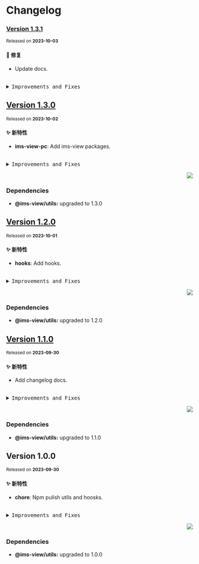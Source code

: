 # Changelog

### [Version&nbsp;1.3.1](https://github.com/eternallycyf/ims-view-pc/compare/@ims-view/utils@1.3.0...@ims-view/utils@1.3.1)

<sup>Released on **2023-10-03**</sup>

#### 🐛 修复

- Update docs.

<br/>

<details>
<summary><kbd>Improvements and Fixes</kbd></summary>

#### What's fixed

- Update docs ([2f6eda8](https://github.com/eternallycyf/ims-view-pc/commit/2f6eda8))

</details>

## [Version&nbsp;1.3.0](https://github.com/eternallycyf/ims-view-pc/compare/@ims-view/utils@1.2.0...@ims-view/utils@1.3.0)

<sup>Released on **2023-10-02**</sup>

#### ✨ 新特性

- **ims-view-pc**: Add ims-view packages.

<br/>

<details>
<summary><kbd>Improvements and Fixes</kbd></summary>

#### What's improved

- **ims-view-pc**: Add ims-view packages ([8e71a2a](https://github.com/eternallycyf/ims-view-pc/commit/8e71a2a))

</details>

<div align="right">

[![](https://img.shields.io/badge/-BACK_TO_TOP-151515?style=flat-square)](#readme-top)

</div>

### Dependencies

- **@ims-view/utils:** upgraded to 1.3.0

## [Version&nbsp;1.2.0](https://github.com/eternallycyf/ims-view-pc/compare/@ims-view/utils@1.1.0...@ims-view/utils@1.2.0)

<sup>Released on **2023-10-01**</sup>

#### ✨ 新特性

- **hooks**: Add hooks.

<br/>

<details>
<summary><kbd>Improvements and Fixes</kbd></summary>

#### What's improved

- **hooks**: Add hooks ([48fda36](https://github.com/eternallycyf/ims-view-pc/commit/48fda36))

</details>

<div align="right">

[![](https://img.shields.io/badge/-BACK_TO_TOP-151515?style=flat-square)](#readme-top)

</div>

### Dependencies

- **@ims-view/utils:** upgraded to 1.2.0

## [Version&nbsp;1.1.0](https://github.com/eternallycyf/ims-view-pc/compare/@ims-view/utils@1.0.0...@ims-view/utils@1.1.0)

<sup>Released on **2023-09-30**</sup>

#### ✨ 新特性

- Add changelog docs.

<br/>

<details>
<summary><kbd>Improvements and Fixes</kbd></summary>

#### What's improved

- Add changelog docs ([cef8036](https://github.com/eternallycyf/ims-view-pc/commit/cef8036))

</details>

<div align="right">

[![](https://img.shields.io/badge/-BACK_TO_TOP-151515?style=flat-square)](#readme-top)

</div>

### Dependencies

- **@ims-view/utils:** upgraded to 1.1.0

## Version&nbsp;1.0.0

<sup>Released on **2023-09-30**</sup>

#### ✨ 新特性

- **chore**: Npm pulish utils and hoosks.

<br/>

<details>
<summary><kbd>Improvements and Fixes</kbd></summary>

#### What's improved

- **chore**: Npm pulish utils and hoosks ([553ffc2](https://github.com/eternallycyf/ims-view-pc/commit/553ffc2))

</details>

<div align="right">

[![](https://img.shields.io/badge/-BACK_TO_TOP-151515?style=flat-square)](#readme-top)

</div>

### Dependencies

- **@ims-view/utils:** upgraded to 1.0.0
